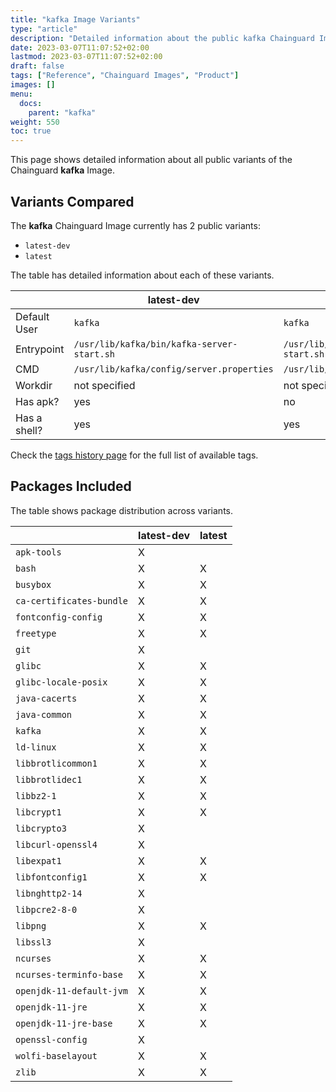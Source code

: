 ```yaml
---
title: "kafka Image Variants"
type: "article"
description: "Detailed information about the public kafka Chainguard Image variants"
date: 2023-03-07T11:07:52+02:00
lastmod: 2023-03-07T11:07:52+02:00
draft: false
tags: ["Reference", "Chainguard Images", "Product"]
images: []
menu:
  docs:
    parent: "kafka"
weight: 550
toc: true
---
```


This page shows detailed information about all public variants of the Chainguard **kafka** Image.

## Variants Compared
The **kafka** Chainguard Image currently has 2 public variants: 

- `latest-dev`
- `latest`

The table has detailed information about each of these variants.

|              | latest-dev                                 | latest                                     |
|--------------|--------------------------------------------|--------------------------------------------|
| Default User | `kafka`                                    | `kafka`                                    |
| Entrypoint   | `/usr/lib/kafka/bin/kafka-server-start.sh` | `/usr/lib/kafka/bin/kafka-server-start.sh` |
| CMD          | `/usr/lib/kafka/config/server.properties`  | `/usr/lib/kafka/config/server.properties`  |
| Workdir      | not specified                              | not specified                              |
| Has apk?     | yes                                        | no                                         |
| Has a shell? | yes                                        | yes                                        |

Check the [tags history page](/chainguard/chainguard-images/reference/kafka/tags_history/) for the full list of available tags.

## Packages Included
The table shows package distribution across variants.

|                          | latest-dev | latest |
|--------------------------|------------|--------|
| `apk-tools`              | X          |        |
| `bash`                   | X          | X      |
| `busybox`                | X          | X      |
| `ca-certificates-bundle` | X          | X      |
| `fontconfig-config`      | X          | X      |
| `freetype`               | X          | X      |
| `git`                    | X          |        |
| `glibc`                  | X          | X      |
| `glibc-locale-posix`     | X          | X      |
| `java-cacerts`           | X          | X      |
| `java-common`            | X          | X      |
| `kafka`                  | X          | X      |
| `ld-linux`               | X          | X      |
| `libbrotlicommon1`       | X          | X      |
| `libbrotlidec1`          | X          | X      |
| `libbz2-1`               | X          | X      |
| `libcrypt1`              | X          | X      |
| `libcrypto3`             | X          |        |
| `libcurl-openssl4`       | X          |        |
| `libexpat1`              | X          | X      |
| `libfontconfig1`         | X          | X      |
| `libnghttp2-14`          | X          |        |
| `libpcre2-8-0`           | X          |        |
| `libpng`                 | X          | X      |
| `libssl3`                | X          |        |
| `ncurses`                | X          | X      |
| `ncurses-terminfo-base`  | X          | X      |
| `openjdk-11-default-jvm` | X          | X      |
| `openjdk-11-jre`         | X          | X      |
| `openjdk-11-jre-base`    | X          | X      |
| `openssl-config`         | X          |        |
| `wolfi-baselayout`       | X          | X      |
| `zlib`                   | X          | X      |

